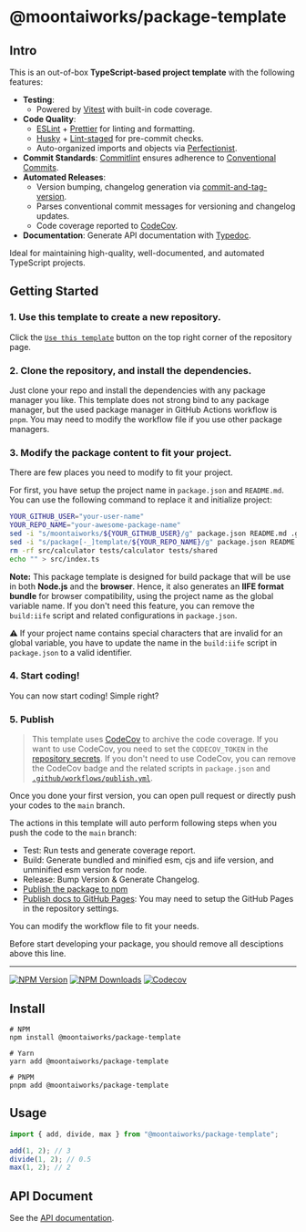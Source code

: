 # @moontaiworks/package-template

## Intro

This is an out-of-box **TypeScript-based project template** with the following features:

- **Testing**:
  - Powered by [Vitest](https://github.com/vitest-dev/vitest) with built-in code coverage.
- **Code Quality**:
  - [ESLint](https://eslint.org) + [Prettier](https://prettier.io) for linting and formatting.
  - [Husky](https://github.com/typicode/husky) + [Lint-staged](https://github.com/okonet/lint-staged) for pre-commit checks.
  - Auto-organized imports and objects via [Perfectionist](https://github.com/azat-io/eslint-plugin-perfectionist).
- **Commit Standards**: [Commitlint](https://github.com/conventional-changelog/commitlint) ensures adherence to [Conventional Commits](https://www.conventionalcommits.org).
- **Automated Releases**:
  - Version bumping, changelog generation via [commit-and-tag-version](https://github.com/absolute-version/commit-and-tag-version).
  - Parses conventional commit messages for versioning and changelog updates.
  - Code coverage reported to [CodeCov](https://codecov.io).
- **Documentation**: Generate API documentation with [Typedoc](https://github.com/TypeStrong/typedoc).

Ideal for maintaining high-quality, well-documented, and automated TypeScript projects.

## Getting Started

### 1. Use this template to create a new repository.

Click the [`Use this template`](https://github.com/new?template_name=package-template&template_owner=moontaiworks) button on the top right corner of the repository page.

### 2. Clone the repository, and install the dependencies.

Just clone your repo and install the dependencies with any package manager you like. This template does not strong bind to any package manager, but the used package manager in GitHub Actions workflow is `pnpm`. You may need to modify the workflow file if you use other package managers.

### 3. Modify the package content to fit your project.

There are few places you need to modify to fit your project.

For first, you have setup the project name in `package.json` and `README.md`. You can use the following command to replace it and initialize project:

```bash
YOUR_GITHUB_USER="your-user-name"
YOUR_REPO_NAME="your-awesome-package-name"
sed -i "s/moontaiworks/${YOUR_GITHUB_USER}/g" package.json README.md .github/workflows/*
sed -i "s/package[-_]template/${YOUR_REPO_NAME}/g" package.json README.md .github/workflows/*
rm -rf src/calculator tests/calculator tests/shared
echo "" > src/index.ts
```

**Note:** This package template is designed for build package that will be use in both **Node.js** and the **browser**. Hence, it also generates an **IIFE format bundle** for browser compatibility, using the project name as the global variable name. If you don't need this feature, you can remove the `build:iife` script and related configurations in `package.json`.

⚠️ If your project name contains special characters that are invalid for an global variable, you have to update the name in the `build:iife` script in `package.json` to a valid identifier.

### 4. Start coding!

You can now start coding! Simple right?

### 5. Publish

> This template uses [CodeCov](https://docs.codecov.com/docs/quick-start) to archive the code coverage.
> If you want to use CodeCov, you need to set the `CODECOV_TOKEN` in the [repository secrets](https://github.com/moontaiworks/package-template/settings/secrets/actions).
> If you don't need to use CodeCov, you can remove the CodeCov badge and the related scripts in `package.json` and [`.github/workflows/publish.yml`](.github/workflows/publish.yml).

Once you done your first version, you can open pull request or directly push your codes to the `main` branch.

The actions in this template will auto perform following steps when you push the code to the `main` branch:

- Test: Run tests and generate coverage report.
- Build: Generate bundled and minified esm, cjs and iife version, and unminified esm version for node.
- Release: Bump Version & Generate Changelog.
- [Publish the package to npm](https://www.npmjs.com/package/@moontaiworks/package-template/)
- [Publish docs to GitHub Pages](https://moontaiworks.github.io/package-template/): You may need to setup the GitHub Pages in the repository settings.

You can modify the workflow file to fit your needs.

Before start developing your package, you should remove all desciptions above this line.

---

[![NPM Version](https://img.shields.io/npm/v/@moontaiworks/package-template)](https://www.npmjs.com/package/@moontaiworks/package-template)
[![NPM Downloads](https://img.shields.io/npm/d18m/@moontaiworks/package-template)](https://www.npmjs.com/package/@moontaiworks/package-template)
[![Codecov](https://codecov.io/gh/moontaiworks/package-template/graph/badge.svg)](https://codecov.io/gh/moontaiworks/package-template)

## Install

```
# NPM
npm install @moontaiworks/package-template

# Yarn
yarn add @moontaiworks/package-template

# PNPM
pnpm add @moontaiworks/package-template
```

## Usage

```typescript
import { add, divide, max } from "@moontaiworks/package-template";

add(1, 2); // 3
divide(1, 2); // 0.5
max(1, 2); // 2
```

## API Document

See the [API documentation](https://moontaiworks.github.io/package-template/).
